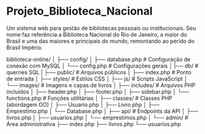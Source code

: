 # Projeto_Biblioteca_Nacional
Um sistema web para gestão de bibliotecas pessoais ou institucionais. Seu nome faz referência a Biblioteca Nacional do Rio de Janeiro, a maior do Brasil e uma das maiores e principais do mundo, remontando ao perído do Brasil Império.

biblioteca-online/ 
│
├── config/
│   ├── database.php          # Configuração de conexão com MySQL
│   └── config.php            # Configurações gerais
│
|── db/                       # querries SQL
|
├── public/                   # Arquivos públicos
│   ├── index.php             # Ponto de entrada
│   ├── styles/               # Estilos CSS
│   ├── js/                   # Scripts JavaScript
│   └── images/               # Imagens e capas de livros
│
├── includes/                 # Arquivos PHP incluídos
│   ├── header.php
│   ├── footer.php
│   ├── sidebar.php
│   └── functions.php         # Funções utilitárias
│
├── classes/                  # Classes PHP (abordagem OO)
│   ├── Usuario.php
│   ├── Livro.php
│   ├── Emprestimo.php
│   └── Database.php
│
├── api/                      # Endpoints da API
│   ├── livros.php
│   ├── usuarios.php
│   └── emprestimos.php
│
└── admin/                    # Área administrativa
    ├── index.php
    ├── livros.php
    └── usuarios.php